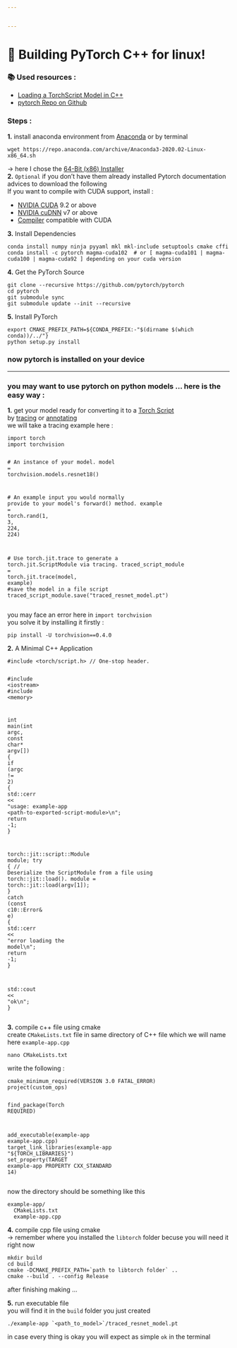 ```yaml
---


---
```


<h1 id="pushpin--building-pytorch-c-for-linux">📌  Building PyTorch C++ for linux!</h1>
<h3 id="books-used-resources-">📚 Used resources :</h3>
<ul>
<li><a href="https://pytorch.org/tutorials/advanced/cpp_export.html#step-1-converting-your-pytorch-model-to-torch-script">Loading a TorchScript Model in C++</a></li>
<li><a href="https://github.com/pytorch/pytorch">pytorch Repo on Github</a></li>
</ul>
<h3 id="steps-">Steps :</h3>
<p><strong>1.</strong> install anaconda environment from <a href="https://www.anaconda.com/distribution/#download-section">Anaconda</a> or by terminal</p>
<pre class=" language-bash"><code class="prism  language-bash"><span class="token function">wget</span> https://repo.anaconda.com/archive/Anaconda3-2020.02-Linux-x86_64.sh
</code></pre>
<p>-&gt; here I chose the <a href="https://repo.anaconda.com/archive/Anaconda3-2020.02-Linux-x86_64.sh">64-Bit (x86) Installer</a><br>
<strong>2.</strong> <code>Optional</code> if you don’t have them already installed Pytorch documentation advices to download the following<br>
If you want to compile with CUDA support, install :</p>
<ul>
<li><a href="https://developer.nvidia.com/cuda-downloads">NVIDIA CUDA</a>  9.2 or above</li>
<li><a href="https://developer.nvidia.com/cudnn">NVIDIA cuDNN</a>  v7 or above</li>
<li><a href="https://gist.github.com/ax3l/9489132">Compiler</a>  compatible with CUDA</li>
</ul>
<p><strong>3.</strong> Install Dependencies</p>
<pre class=" language-bash"><code class="prism  language-bash">conda <span class="token function">install</span> numpy ninja pyyaml mkl mkl-include setuptools cmake cffi
conda <span class="token function">install</span> -c pytorch magma-cuda102  <span class="token comment"># or [ magma-cuda101 | magma-cuda100 | magma-cuda92 ] depending on your cuda version</span>
</code></pre>
<p><strong>4.</strong> Get the PyTorch Source</p>
<pre class=" language-bash"><code class="prism  language-bash"><span class="token function">git</span> clone --recursive https://github.com/pytorch/pytorch
<span class="token function">cd</span> pytorch
<span class="token function">git</span> submodule <span class="token function">sync</span>
<span class="token function">git</span> submodule update --init --recursive
</code></pre>
<p><strong>5.</strong> Install PyTorch</p>
<pre class=" language-bash"><code class="prism  language-bash"><span class="token function">export</span> CMAKE_PREFIX_PATH<span class="token operator">=</span>$<span class="token punctuation">{</span>CONDA_PREFIX:-<span class="token string">"<span class="token variable"><span class="token variable">$(</span><span class="token function">dirname</span> <span class="token punctuation">$(</span>which conda<span class="token variable">)</span></span>)/../"</span><span class="token punctuation">}</span>
python setup.py <span class="token function">install</span>
</code></pre>
<h3 id="now-pytorch-is-installed-on-your-device">now pytorch is installed on your device</h3>
<hr>
<h3 id="you-may-want-to-use-pytorch-on-python-models-..-here-is-the-easy-way-">you may want to use pytorch on python models … here is the easy way :</h3>
<p><strong>1.</strong> get your model ready for converting it to a <a href="https://pytorch.org/docs/master/jit.html">Torch Script</a><br>
by <a href="https://pytorch.org/tutorials/advanced/cpp_export.html#converting-to-torch-script-via-tracing">tracing</a> or <a href="https://pytorch.org/tutorials/advanced/cpp_export.html#converting-to-torch-script-via-annotation">annotating</a><br>
we will take a tracing example here :</p>
<pre class=" language-python"><code class="prism  language-python"><span class="token keyword">import</span> torch
<span class="token keyword">import</span> torchvision

<span class="token comment"># An instance of your model.</span>
model <span class="token operator">=</span> torchvision<span class="token punctuation">.</span>models<span class="token punctuation">.</span>resnet18<span class="token punctuation">(</span><span class="token punctuation">)</span>

<span class="token comment"># An example input you would normally provide to your model's forward() method.</span>
example <span class="token operator">=</span> torch<span class="token punctuation">.</span>rand<span class="token punctuation">(</span><span class="token number">1</span><span class="token punctuation">,</span> <span class="token number">3</span><span class="token punctuation">,</span> <span class="token number">224</span><span class="token punctuation">,</span> <span class="token number">224</span><span class="token punctuation">)</span>

<span class="token comment"># Use torch.jit.trace to generate a torch.jit.ScriptModule via tracing.</span>
traced_script_module <span class="token operator">=</span> torch<span class="token punctuation">.</span>jit<span class="token punctuation">.</span>trace<span class="token punctuation">(</span>model<span class="token punctuation">,</span> example<span class="token punctuation">)</span>
<span class="token comment">#save the model in a file script</span>
traced_script_module<span class="token punctuation">.</span>save<span class="token punctuation">(</span><span class="token string">"traced_resnet_model.pt"</span><span class="token punctuation">)</span>
</code></pre>
<p>you may face an error here in <code>import torchvision</code><br>
you solve it by installing it firstly :</p>
<pre class=" language-bash"><code class="prism  language-bash">pip <span class="token function">install</span> -U torchvision<span class="token operator">==</span>0.4.0
</code></pre>
<p><strong>2.</strong> A Minimal C++ Application</p>
<pre class=" language-c"><code class="prism ++ language-c"><span class="token macro property">#<span class="token directive keyword">include</span> <span class="token string">&lt;torch/script.h&gt;</span> </span><span class="token comment">// One-stop header.</span>

<span class="token macro property">#<span class="token directive keyword">include</span> <span class="token string">&lt;iostream&gt;</span></span>
<span class="token macro property">#<span class="token directive keyword">include</span> <span class="token string">&lt;memory&gt;</span></span>

<span class="token keyword">int</span> <span class="token function">main</span><span class="token punctuation">(</span><span class="token keyword">int</span> argc<span class="token punctuation">,</span> <span class="token keyword">const</span> <span class="token keyword">char</span><span class="token operator">*</span> argv<span class="token punctuation">[</span><span class="token punctuation">]</span><span class="token punctuation">)</span> <span class="token punctuation">{</span>
  <span class="token keyword">if</span> <span class="token punctuation">(</span>argc <span class="token operator">!=</span> <span class="token number">2</span><span class="token punctuation">)</span> <span class="token punctuation">{</span>
    std<span class="token punctuation">:</span><span class="token punctuation">:</span>cerr <span class="token operator">&lt;&lt;</span> <span class="token string">"usage: example-app &lt;path-to-exported-script-module&gt;\n"</span><span class="token punctuation">;</span>
    <span class="token keyword">return</span> <span class="token operator">-</span><span class="token number">1</span><span class="token punctuation">;</span>
  <span class="token punctuation">}</span>

  torch<span class="token punctuation">:</span><span class="token punctuation">:</span>jit<span class="token punctuation">:</span><span class="token punctuation">:</span>script<span class="token punctuation">:</span><span class="token punctuation">:</span>Module module<span class="token punctuation">;</span>
  try <span class="token punctuation">{</span>
    <span class="token comment">// Deserialize the ScriptModule from a file using torch::jit::load().</span>
    module <span class="token operator">=</span> torch<span class="token punctuation">:</span><span class="token punctuation">:</span>jit<span class="token punctuation">:</span><span class="token punctuation">:</span><span class="token function">load</span><span class="token punctuation">(</span>argv<span class="token punctuation">[</span><span class="token number">1</span><span class="token punctuation">]</span><span class="token punctuation">)</span><span class="token punctuation">;</span>
  <span class="token punctuation">}</span>
  <span class="token function">catch</span> <span class="token punctuation">(</span><span class="token keyword">const</span> c10<span class="token punctuation">:</span><span class="token punctuation">:</span>Error<span class="token operator">&amp;</span> e<span class="token punctuation">)</span> <span class="token punctuation">{</span>
    std<span class="token punctuation">:</span><span class="token punctuation">:</span>cerr <span class="token operator">&lt;&lt;</span> <span class="token string">"error loading the model\n"</span><span class="token punctuation">;</span>
    <span class="token keyword">return</span> <span class="token operator">-</span><span class="token number">1</span><span class="token punctuation">;</span>
  <span class="token punctuation">}</span>

  std<span class="token punctuation">:</span><span class="token punctuation">:</span>cout <span class="token operator">&lt;&lt;</span> <span class="token string">"ok\n"</span><span class="token punctuation">;</span>
<span class="token punctuation">}</span>
</code></pre>
<p><strong>3.</strong> compile c++ file using cmake<br>
create <code>CMakeLists.txt</code> file in same directory of C++ file which we will name here <code>example-app.cpp</code></p>
<pre class=" language-bash"><code class="prism  language-bash"><span class="token function">nano</span> CMakeLists.txt
</code></pre>
<p>write the following :</p>
<pre class=" language-c"><code class="prism ++ language-c"><span class="token function">cmake_minimum_required</span><span class="token punctuation">(</span>VERSION <span class="token number">3.0</span> FATAL_ERROR<span class="token punctuation">)</span>
<span class="token function">project</span><span class="token punctuation">(</span>custom_ops<span class="token punctuation">)</span>

<span class="token function">find_package</span><span class="token punctuation">(</span>Torch REQUIRED<span class="token punctuation">)</span>

<span class="token function">add_executable</span><span class="token punctuation">(</span>example<span class="token operator">-</span>app example<span class="token operator">-</span>app<span class="token punctuation">.</span>cpp<span class="token punctuation">)</span>
<span class="token function">target_link_libraries</span><span class="token punctuation">(</span>example<span class="token operator">-</span>app <span class="token string">"${TORCH_LIBRARIES}"</span><span class="token punctuation">)</span>
<span class="token function">set_property</span><span class="token punctuation">(</span>TARGET example<span class="token operator">-</span>app PROPERTY CXX_STANDARD <span class="token number">14</span><span class="token punctuation">)</span>
</code></pre>
<p>now the directory should be something like this</p>
<pre><code>example-app/
  CMakeLists.txt
  example-app.cpp
</code></pre>
<p><strong>4.</strong> compile cpp file using cmake<br>
-&gt; remember where you installed the <code>libtorch</code> folder becuse you will need it right now</p>
<pre class=" language-bash"><code class="prism  language-bash"><span class="token function">mkdir</span> build
<span class="token function">cd</span> build
cmake -DCMAKE_PREFIX_PATH<span class="token operator">=</span><span class="token variable"><span class="token variable">`</span>path to libtorch folder<span class="token variable">`</span></span> <span class="token punctuation">..</span>
cmake --build <span class="token keyword">.</span> --config Release
</code></pre>
<p>after finishing making …</p>
<p><strong>5.</strong> run executable file<br>
you will find it in the <code>build</code> folder you just created</p>
<pre class=" language-bash"><code class="prism  language-bash">./example-app <span class="token variable"><span class="token variable">`</span><span class="token operator">&lt;</span>path_to_model<span class="token operator">&gt;</span><span class="token variable">`</span></span>/traced_resnet_model.pt
</code></pre>
<p>in case every thing is okay you will expect as simple <code>ok</code> in the terminal</p>

